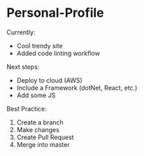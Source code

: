 # Personal-Profile

Currently:
- Cool trendy site
- Added code linting workflow

Next steps:
- Deploy to cloud (AWS)
- Include a Framework (dotNet, React, etc.)
- Add some JS

Best Practice:
1. Create a branch
2. Make changes
3. Create Pull Request
4. Merge into master
